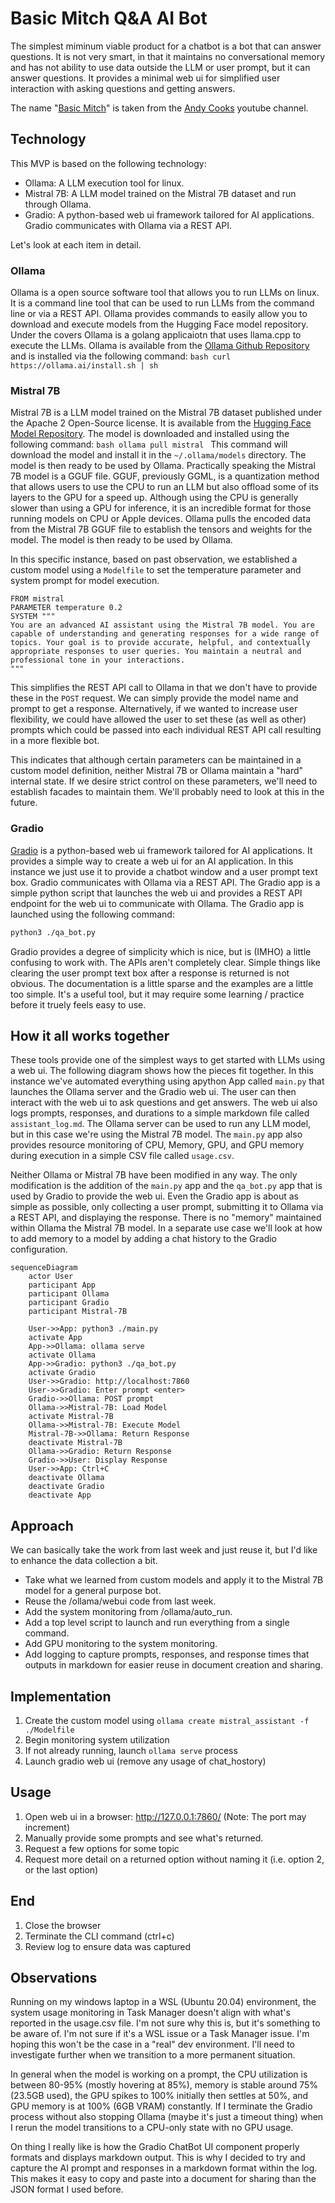 # Basic Mitch Q&A AI Bot

The simplest miminum viable product for a chatbot is a bot that can answer questions. It is not very smart, in that it maintains no conversational memory and has not ability to use data outside the LLM or user prompt, but it can answer questions.  It provides a minimal web ui for simplified user interaction with asking questions and getting answers.

The name "[Basic Mitch](https://www.youtube.com/shorts/q9cP9L0IcgM)" is taken from the [Andy Cooks](https://www.youtube.com/@andy_cooks/featured) youtube channel.

## Technology

This MVP is based on the following technology:
- Ollama:  A LLM execution tool for linux.
- Mistral 7B:  A LLM model trained on the Mistral 7B dataset and run through Ollama.
- Gradio: A python-based web ui framework tailored for AI applications.  Gradio communicates with Ollama via a REST API.

Let's look at each item in detail.

### Ollama
Ollama is a open source software tool that allows you to run LLMs on linux.  It is a command line tool that can be used to run LLMs from the command line or via a REST API.  Ollama provides commands to easily allow you to download and execute models from the Hugging Face model repository.  Under the covers Ollama is a golang applicaiotn that uses llama.cpp to execute the LLMs.  Ollama is available from the [Ollama Github Repository]() and is installed via the following command:
    ```bash
    curl https://ollama.ai/install.sh | sh
    ```

### Mistral 7B
Mistral 7B is a LLM model trained on the Mistral 7B dataset published under the Apache 2 Open-Source license.  It is available from the [Hugging Face Model Repository](https://huggingface.co/).  The model is downloaded and installed using the following command:
    ```bash
    ollama pull mistral
    ```
This command will download the model and install it in the ```~/.ollama/models``` directory.  The model is then ready to be used by Ollama.  Practically speaking the Mistral 7B model is a GGUF file.  GGUF, previously GGML, is a quantization method that allows users to use the CPU to run an LLM but also offload some of its layers to the GPU for a speed up. Although using the CPU is generally slower than using a GPU for inference, it is an incredible format for those running models on CPU or Apple devices.  Ollama pulls the encoded data from the Mistral 7B GGUF file to establish the tensors and weights for the model.  The model is then ready to be used by Ollama.

In this specific instance, based on past observation, we established a custom model using a ```Modelfile``` to set the temperature parameter and system prompt for model execution.
```
FROM mistral
PARAMETER temperature 0.2
SYSTEM """
You are an advanced AI assistant using the Mistral 7B model. You are capable of understanding and generating responses for a wide range of topics. Your goal is to provide accurate, helpful, and contextually appropriate responses to user queries. You maintain a neutral and professional tone in your interactions.
"""
```
This simplifies the REST API call to Ollama in that we don't have to provide these in the ```POST``` request.  We can simply provide the model name and prompt to get a response.  Alternatively, if we wanted to increase user flexibility, we could have allowed the user to set these (as well as other) prompts which could be passed into each individual REST API call resulting in a more flexible bot.

This indicates that although certain parameters can be maintained in a custom model definition, neither Mistral 7B or Ollama maintain a "hard" internal state.  If we desire strict control on these parameters, we'll need to establish facades to maintain them.  We'll probably need to look at this in the future.

### Gradio
[Gradio](https://www.gradio.app/docs/chatbot) is a python-based web ui framework tailored for AI applications.  It provides a simple way to create a web ui for an AI application.  In this instance we just use it to provide a chatbot window and a user prompt text box.  Gradio communicates with Ollama via a REST API.  The Gradio app is a simple python script that launches the web ui and provides a REST API endpoint for the web ui to communicate with Ollama.  The Gradio app is launched using the following command:

```bash
python3 ./qa_bot.py
```

Gradio provides a degree of simplicity which is nice, but is (IMHO) a little confusing to work with.  The APIs aren't completely clear.  Simple things like clearing the user prompt text box after a response is returned is not obvious.  The documentation is a little sparse and the examples are a little too simple.  It's a useful tool, but it may require some learning / practice before it truely feels easy to use.

## How it all works together
These tools provide one of the simplest ways to get started with LLMs using a web ui.  The following diagram shows how the pieces fit together.  In this instance we've automated everything using apython App called ```main.py``` that launches the Ollama server and the Gradio web ui.  The user can then interact with the web ui to ask questions and get answers.  The web ui also logs prompts, responses, and durations to a simple markdown file called ```assistant_log.md```.  The Ollama server can be used to run any LLM model, but in this case we're using the Mistral 7B model.  The ```main.py``` app also provides resource monitoring of CPU, Memory, GPU, and GPU memory during execution in a simple CSV file called ```usage.csv```.

Neither Ollama or Mistral 7B have been modified in any way.  The only modification is the addition of the ```main.py``` app and the ```qa_bot.py``` app that is used by Gradio to provide the web ui.  Even the Gradio app is about as simple as possible, only collecting a user prompt, submitting it to Ollama via a REST API, and displaying the response.  There is no "memory" maintained within Ollama the Mistral 7B model.  In a separate use case we'll look at how to add memory to a model by adding a chat history to the Gradio configuration.

```mermaid
sequenceDiagram
    actor User
    participant App
    participant Ollama
    participant Gradio
    participant Mistral-7B

    User->>App: python3 ./main.py
    activate App
    App->>Ollama: ollama serve
    activate Ollama
    App->>Gradio: python3 ./qa_bot.py
    activate Gradio
    User->>Gradio: http://localhost:7860
    User->>Gradio: Enter prompt <enter>
    Gradio->>Ollama: POST prompt
    Ollama->>Mistral-7B: Load Model
    activate Mistral-7B
    Ollama->>Mistral-7B: Execute Model
    Mistral-7B->>Ollama: Return Response
    deactivate Mistral-7B
    Ollama->>Gradio: Return Response
    Gradio->>User: Display Response
    User->>App: Ctrl+C
    deactivate Ollama
    deactivate Gradio
    deactivate App
```

## Approach

We can basically take the work from last week and just reuse it, but I'd like to enhance the data collection a bit.
- Take what we learned from custom models and apply it to the Mistral 7B model for a general purpose bot.
- Reuse the /ollama/webui code from last week.
- Add the system monitoring from /ollama/auto_run.
- Add a top level script to launch and run everything from a single command.
- Add GPU monitoring to the system monitoring.
- Add logging to capture prompts, responses, and response times that outputs in markdown for easier reuse in document creation and sharing.

## Implementation

1. Create the custom model using ```ollama create mistral_assistant -f ./Modelfile```
1. Begin monitoring system utilization
1. If not already running, launch ```ollama serve``` process
1. Launch gradio web ui (remove any usage of chat_hostory)

## Usage

1. Open web ui in a browser:  http://127.0.0.1:7860/ (Note: The port may increment)
1. Manually provide some prompts and see what's returned.
1. Request a few options for some topic
1. Request more detail on a returned option without naming it (i.e. option 2, or the last option)

## End

1. Close the browser
1. Terminate the CLI command (ctrl+c)
1. Review log to ensure data was captured

## Observations

Running on my windows laptop in a WSL (Ubuntu 20.04) environment, the system usage monitoring in Task Manager doesn't align with what's reported in the usage.csv file.  I'm not sure why this is, but it's something to be aware of.  I'm not sure if it's a WSL issue or a Task Manager issue.  I'm hoping this won't be the case in a "real" dev environment.  I'll need to investigate further when we transition to a more permanent situation.

In general when the model is working on a prompt, the CPU utilization is between 80-95% (mostly hovering at 85%), memory is stable around 75% (23.5GB used), the GPU spikes to 100% initially then settles at 50%, and GPU memory is at 100% (6GB VRAM) constantly.  If I terminate the Gradio process without also stopping Ollama (maybe it's just a timeout thing) when I rerun the model transitions to a CPU-only state with no GPU usage.

On thing I really like is how the Gradio ChatBot UI component properly formats and displays markdown output.  This is why I decided to try and capture the AI prompt and responses in a markdown format within the log.  This makes it easy to copy and paste into a document for sharing than the JSON format I used before.